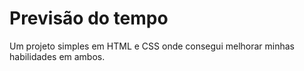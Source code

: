 <h1> Previsão do tempo </h1>
<p>Um projeto simples em HTML e CSS onde consegui melhorar minhas habilidades em ambos.</p>
